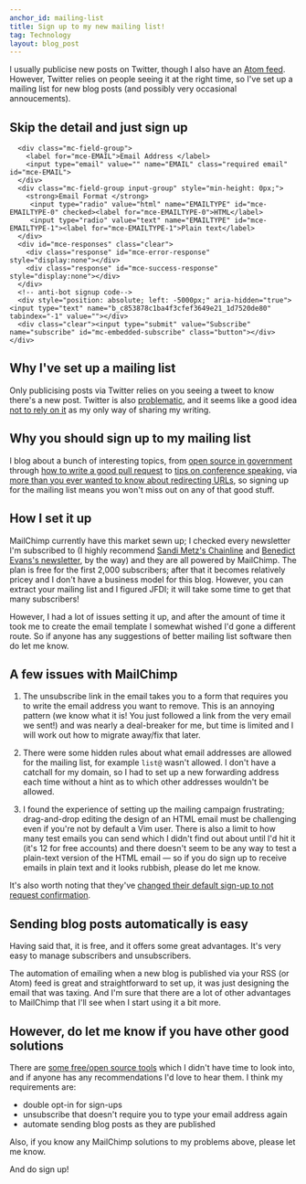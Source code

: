 ```yaml
---
anchor_id: mailing-list
title: Sign up to my new mailing list!
tag: Technology
layout: blog_post
---
```


I usually publicise new posts on Twitter, though I also have an [Atom feed](https://www.annashipman.co.uk/atom). However, Twitter relies on people seeing it at the right time, so I've set up a mailing list for new blog posts (and possibly very occasional annoucements).

## Skip the detail and just sign up

<div id="mc_embed_signup">
  <form action="https://annashipman.us17.list-manage.com/subscribe/post?u=c853878c1ba4f3cfef3649e21&amp;id=1d7520de80" method="post" id="mc-embedded-subscribe-form" name="mc-embedded-subscribe-form" class="validate" target="_blank" novalidate>
    <div id="mc_embed_signup_scroll">

      <div class="mc-field-group">
        <label for="mce-EMAIL">Email Address </label>
        <input type="email" value="" name="EMAIL" class="required email" id="mce-EMAIL">
      </div>
      <div class="mc-field-group input-group" style="min-height: 0px;">
        <strong>Email Format </strong>
         <input type="radio" value="html" name="EMAILTYPE" id="mce-EMAILTYPE-0" checked><label for="mce-EMAILTYPE-0">HTML</label>
         <input type="radio" value="text" name="EMAILTYPE" id="mce-EMAILTYPE-1"><label for="mce-EMAILTYPE-1">Plain text</label>
      </div>
      <div id="mce-responses" class="clear">
        <div class="response" id="mce-error-response" style="display:none"></div>
        <div class="response" id="mce-success-response" style="display:none"></div>
      </div>
      <!-- anti-bot signup code-->
      <div style="position: absolute; left: -5000px;" aria-hidden="true"><input type="text" name="b_c853878c1ba4f3cfef3649e21_1d7520de80" tabindex="-1" value=""></div>
      <div class="clear"><input type="submit" value="Subscribe" name="subscribe" id="mc-embedded-subscribe" class="button"></div>
    </div>
  </form>
</div>

## Why I've set up a mailing list

Only publicising posts via Twitter relies on you seeing a tweet to know there's a new post. Twitter is also [problematic](https://www.theguardian.com/commentisfree/2017/jan/03/ive-left-twitter-unusable-anyone-but-trolls-robots-dictators-lindy-west), and it seems like a good idea [not to rely on it](https://medium.com/the-mission/want-the-ultimate-career-asset-and-most-durable-form-of-power-start-building-your-platform-fb02ea7bdb1e) as my only way of sharing my writing.

## Why you should sign up to my mailing list

I blog about a bunch of interesting topics, from [open source in government](https://www.annashipman.co.uk/jfdi/benefits-of-coding-in-the-open.html) through [how to write a good pull request](https://www.annashipman.co.uk/jfdi/good-pull-requests.html) to [tips on conference speaking](https://www.annashipman.co.uk/jfdi/break-into-public-speaking.html), via [more than you ever wanted to know about redirecting URLs](https://www.annashipman.co.uk/jfdi/removing-mediawiki-cool-uris.html), so signing up for the mailing list means you won't miss out on any of that good stuff.

## How I set it up

MailChimp currently have this market sewn up; I checked every newsletter I'm subscribed to (I highly recommend [Sandi Metz's Chainline](https://www.sandimetz.com/subscribe/) and [Benedict Evans's newsletter](http://ben-evans.com/newsletter/), by the way) and they are all powered by MailChimp. The plan is free for the first 2,000 subscribers; after that it becomes relatively pricey and I don't have a business model for this blog. However, you can extract your mailing list and I figured JFDI; it will take some time to get that many subscribers!

However, I had a lot of issues setting it up, and after the amount of time it took me to create the email template I somewhat wished I'd gone a different route. So if anyone has any suggestions of better mailing list software then do let me know.

## A few issues with MailChimp

1. The unsubscribe link in the email takes you to a form that requires you to write the email address you want to remove. This is an annoying pattern (we know what it is! You just followed a link from the very email we sent!) and was nearly a deal-breaker for me, but time is limited and I will work out how to migrate away/fix that later.

1. There were some hidden rules about what email addresses are allowed for the mailing list, for example `list@` wasn't allowed. I don't have a catchall for my domain, so I had to set up a new forwarding address each time without a hint as to which other addresses wouldn't be allowed.

1. I found the experience of setting up the mailing campaign frustrating; drag-and-drop editing the design of an HTML email must be challenging even if you're not by default a Vim user. There is also a limit to how many test emails you can send which I didn't find out about until I'd hit it (it's 12 for free accounts) and there doesn't seem to be any way to test a plain-text version of the HTML email — so if you do sign up to receive emails in plain text and it looks rubbish, please do let me know.

It's also worth noting that they've [changed their default sign-up to not request confirmation](https://kb.mailchimp.com/lists/signup-forms/single-opt-in-vs.-double-opt-in).

## Sending blog posts automatically is easy

Having said that, it is free, and it offers some great advantages. It's very easy to manage subscribers and unsubscribers.

The automation of emailing when a new blog is published via your RSS (or Atom) feed is great and straightforward to set up, it was just designing the email that was taxing. And I'm sure that there are a lot of other advantages to MailChimp that I'll see when I start using it a bit more.

## However, do let me know if you have other good solutions

There are [some free/open source tools](http://www.thatsjournal.com/email-marketing/list-of-best-free-open-source-email-list-management-software) which I didn't have time to look into, and if anyone has any recommendations I'd love to hear them. I think my requirements are:

- double opt-in for sign-ups
- unsubscribe that doesn't require you to type your email address again
- automate sending blog posts as they are published

Also, if you know any MailChimp solutions to my problems above, please let me know.

And do sign up!
